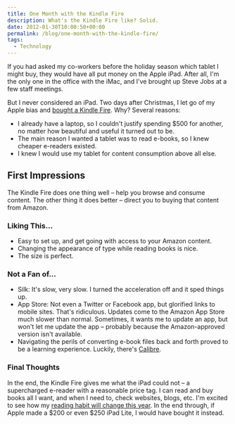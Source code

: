 ```yaml
---
title: One Month with the Kindle Fire
description: What's the Kindle Fire like? Solid.
date: 2012-01-30T10:00:50+00:00
permalink: /blog/one-month-with-the-kindle-fire/
tags:
  - Technology
---
```


If you had asked my co-workers before the holiday season which tablet I might buy, they would have all put money on the Apple iPad. After all, I'm the only one in the office with the iMac, and I've brought up Steve Jobs at a few staff meetings.

But I never considered an iPad. Two days after Christmas, I let go of my Apple bias and [bought a Kindle Fire](http://www.amazon.com/Kindle-Fire-Amazon-Tablet/dp/B0051VVOB2). Why? Several reasons:

  * I already have a laptop, so I couldn't justify spending $500 for another, no matter how beautiful and useful it turned out to be.
  * The main reason I wanted a tablet was to read e-books, so I knew cheaper e-readers existed.
  * I knew I would use my tablet for content consumption above all else.

## First Impressions

The Kindle Fire does one thing well – help you browse and consume content. The other thing it does better – direct you to buying that content from Amazon.

### Liking This…

  * Easy to set up, and get going with access to your Amazon content.
  * Changing the appearance of type while reading books is nice.
  * The size is perfect.

### Not a Fan of…

  * Silk: It's slow, very slow. I turned the acceleration off and it sped things up.
  * App Store: Not even a Twitter or Facebook app, but glorified links to mobile sites. That's ridiculous. Updates come to the Amazon App Store much slower than normal. Sometimes, it wants me to update an app, but won't let me update the app – probably because the Amazon-approved version isn't available.
  * Navigating the perils of converting e-book files back and forth proved to be a learning experience. Luckily, there's [Calibre](http://calibre-ebook.com/).

### Final Thoughts

In the end, the Kindle Fire gives me what the iPad could not – a supercharged e-reader with a reasonable price tag. I can read and buy books all I want, and when I need to, check websites, blogs, etc. I'm excited to see how my [reading habit will change this year](http://davidakennedy.com/reading/). In the end through, if Apple made a $200 or even $250 iPad Lite, I would have bought it instead.
